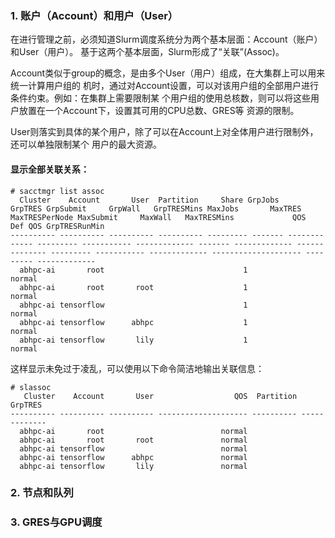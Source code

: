 ### 1. 账户（Account）和用户（User）

在进行管理之前，必须知道Slurm调度系统分为两个基本层面：Account（账户）和User（用户）。
基于这两个基本层面，Slurm形成了“关联”(Assoc)。

Account类似于group的概念，是由多个User（用户）组成，在大集群上可以用来统一计算用户组的
机时，通过对Account设置，可以对该用户组的全部用户进行条件约束。例如：在集群上需要限制某
个用户组的使用总核数，则可以将这些用户放置在一个Account下，设置其可用的CPU总数、GRES等
资源的限制。

User则落实到具体的某个用户，除了可以在Account上对全体用户进行限制外，还可以单独限制某个
用户的最大资源。

#### 显示全部关联关系：

    # sacctmgr list assoc
      Cluster    Account       User  Partition     Share GrpJobs       GrpTRES GrpSubmit     GrpWall   GrpTRESMins MaxJobs       MaxTRES MaxTRESPerNode MaxSubmit     MaxWall   MaxTRESMins             QOS   Def QOS GrpTRESRunMin
    ---------- ---------- ---------- ---------- --------- ------- ------------- --------- ----------- ------------- ------- ------------- -------------- --------- ----------- ------------- -------------------- --------- -------------
      abhpc-ai       root                               1                                                                                                                                                  normal                         
      abhpc-ai       root       root                    1                                                                                                                                                  normal                         
      abhpc-ai tensorflow                               1                                                                                                                                                  normal                         
      abhpc-ai tensorflow      abhpc                    1                                                                                                                                                  normal                         
      abhpc-ai tensorflow       lily                    1                                                                                                                                                  normal                         

这样显示未免过于凌乱，可以使用以下命令简洁地输出关联信息：

    # slassoc
       Cluster    Account       User                  QOS  Partition       GrpTRES
    ---------- ---------- ---------- -------------------- ---------- -------------
      abhpc-ai       root                          normal                          
      abhpc-ai       root       root               normal                          
      abhpc-ai tensorflow                          normal                          
      abhpc-ai tensorflow      abhpc               normal                          
      abhpc-ai tensorflow       lily               normal

### 2. 节点和队列


### 3. GRES与GPU调度
